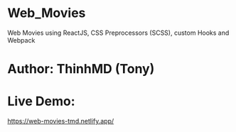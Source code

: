 # Web_Movies
Web Movies using ReactJS, CSS Preprocessors (SCSS), custom Hooks and Webpack

# Author: ThinhMD (Tony)

# Live Demo:
https://web-movies-tmd.netlify.app/

